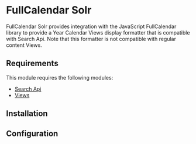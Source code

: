 # FullCalendar Solr

FullCalendar Solr provides integration with the JavaScript FullCalendar library to provide a Year Calendar Views display formatter that is compatible with Search Api. Note that this formatter is not compatible with regular content Views.


## Requirements

This module requires the following modules:

- [Search Api](https://www.drupal.org/project/search_api)
- [Views](https://www.drupal.org/project/views)


## Installation


## Configuration
